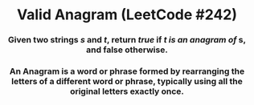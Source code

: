 <div align = "center">

# Valid Anagram (LeetCode #242)

</div>

<div align = "center">

<h3>Given two strings <em>s</em> and <em>t</em>, return <em>true</em> if <em>t is an anagram of</em> s, and false otherwise.</h3>

<h3>An Anagram is a word or phrase formed by rearranging the letters of a different word or phrase, typically using all the original letters exactly once.</h3>

</div>
